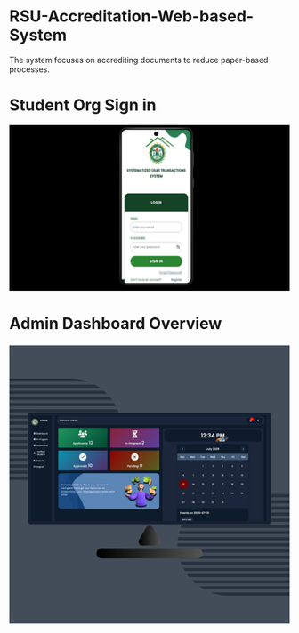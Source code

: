 # RSU-Accreditation-Web-based-System
The system focuses on accrediting documents to reduce paper-based processes.
# Student Org Sign in
![Sign in](https://github.com/JuanitoTamboong/RSU-Accreditation-Web-based-System/blob/main/assets/login.png?raw=true|width=100)
# Admin Dashboard Overview
![Admin](https://github.com/JuanitoTamboong/RSU-Accreditation-Web-based-System/blob/main/assets/admin-dashboard-overview.png?raw=true|width=100)
